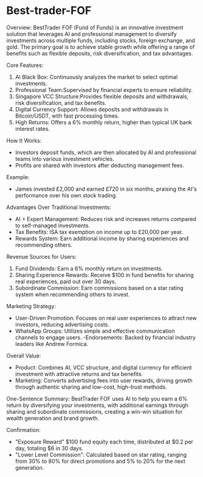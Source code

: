 # Best-trader-FOF
Overview:
BestTrader FOF (Fund of Funds) is an innovative investment solution that leverages AI and professional management to diversify investments across multiple funds, including stocks, foreign exchange, and gold. The primary goal is to achieve stable growth while offering a range of benefits such as flexible deposits, risk diversification, and tax advantages.

Core Features:
1. AI Black Box: Continuously analyzes the market to select optimal investments.
2. Professional Team:Supervised by financial experts to ensure reliability.
3. Singapore VCC Structure:Provides flexible deposits and withdrawals, risk diversification, and tax benefits.
4. Digital Currency Support: Allows deposits and withdrawals in Bitcoin/USDT, with fast processing times.
5. High Returns: Offers a 6% monthly return, higher than typical UK bank interest rates.

How It Works:
- Investors deposit funds, which are then allocated by AI and professional teams into various investment vehicles.
- Profits are shared with investors after deducting management fees.

Example:
- James invested £2,000 and earned £720 in six months, praising the AI's performance over his own stock trading.

Advantages Over Traditional Investments:
- AI + Expert Management: Reduces risk and increases returns compared to self-managed investments.
- Tax Benefits: ISA tax exemption on income up to £20,000 per year.
- Rewards System: Earn additional income by sharing experiences and recommending others.

Revenue Sources for Users:
1. Fund Dividends: Earn a 6% monthly return on investments.
2. Sharing Experience Rewards: Receive $100 in fund benefits for sharing real experiences, paid out over 30 days.
3. Subordinate Commission: Earn commissions based on a star rating system when recommending others to invest.

Marketing Strategy:
- User-Driven Promotion: Focuses on real user experiences to attract new investors, reducing advertising costs.
- WhatsApp Groups: Utilizes simple and effective communication channels to engage users.
-Endorsements: Backed by financial industry leaders like Andrew Formica.

Overall Value:
- Product: Combines AI, VCC structure, and digital currency for efficient investment with attractive returns and tax benefits.
- Marketing: Converts advertising fees into user rewards, driving growth through authentic sharing and low-cost, high-trust methods.

One-Sentence Summary:
BestTrader FOF uses AI to help you earn a 6% return by diversifying your investments, with additional earnings through sharing and subordinate commissions, creating a win-win situation for wealth generation and brand growth.

Confirmation:
- "Exposure Reward" $100 fund equity each time, distributed at $0.2 per day, totaling $6 in 30 days.
- "Lower Level Commission": Calculated based on star rating, ranging from 30% to 80% for direct promotions and 5% to 20% for the next generation.


